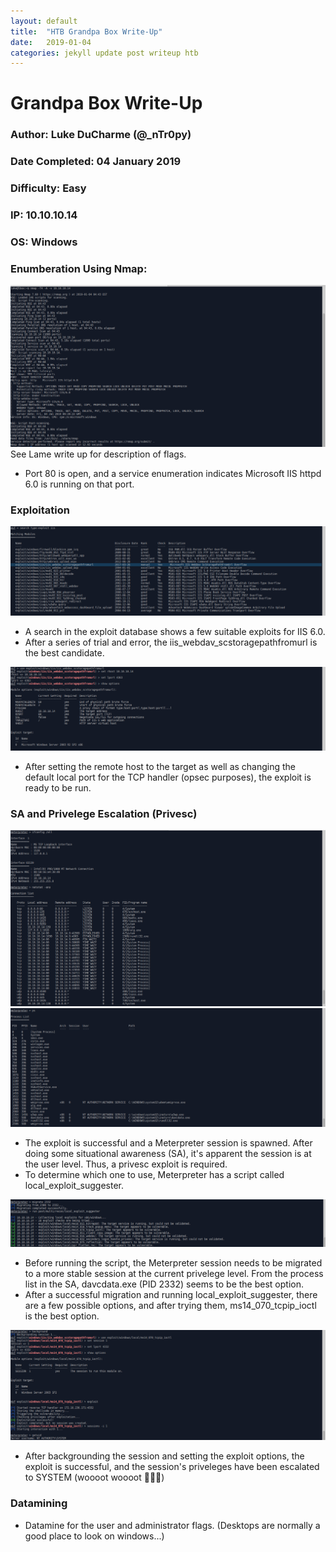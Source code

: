 ```yaml
---
layout: default
title:  "HTB Grandpa Box Write-Up"
date:   2019-01-04
categories: jekyll update post writeup htb
---
```


# Grandpa Box Write-Up
### Author: Luke DuCharme (@_nTr0py)
### Date Completed: 04 January 2019
### Difficulty: Easy
### IP: 10.10.10.14
### OS: Windows

### Enumberation Using Nmap:
![nmap screenshot](/img/grandpa/nmap.png)
See Lame write up for description of flags.

* Port 80 is open, and a service enumeration indicates Microsoft IIS httpd 6.0 is running on that port.

### Exploitation
![exploit search](/img/grandpa/exploit_search.png)
* A search in the exploit database shows a few suitable exploits for IIS 6.0. 
* After a series of trial and error, the iis_webdav_scstoragepathfromurl is the best candidate.

![exploit prep](/img/grandpa/exploit_prep.png)
* After setting the remote host to the target as well as changing the default local port for the TCP handler (opsec purposes), the exploit is ready to be run. 

### SA and Privelege Escalation (Privesc)
![exploit 1](/img/grandpa/exploit1.png)
![exploit 2](/img/grandpa/exploit2.png)
* The exploit is successful and a Meterpreter session is spawned. After doing some situational awareness (SA), it's apparent the session is at the user level. Thus, a privesc exploit is required. 
* To determine which one to use, Meterpreter has a script called local_exploit_suggester.

![migration](/img/grandpa/migration.png)
* Before running the script, the Meterpreter session needs to be migrated to a more stable session at the current privelege level. From the process list in the SA, davcdata.exe (PID 2332) seems to be the best option. 
* After a successful migration and running local_exploit_suggester, there are a few possible options, and after trying them, ms14_070_tcpip_ioctl is the best option. 

![privesc](/img/grandpa/privesc.png)
* After backgrounding the session and setting the exploit options, the exploit is successful, and the session's priveleges have been escalated to SYSTEM (woooot woooot 🥳🥳🥳)

### Datamining
* Datamine for the user and administrator flags. (Desktops are normally a good place to look on windows...) 

